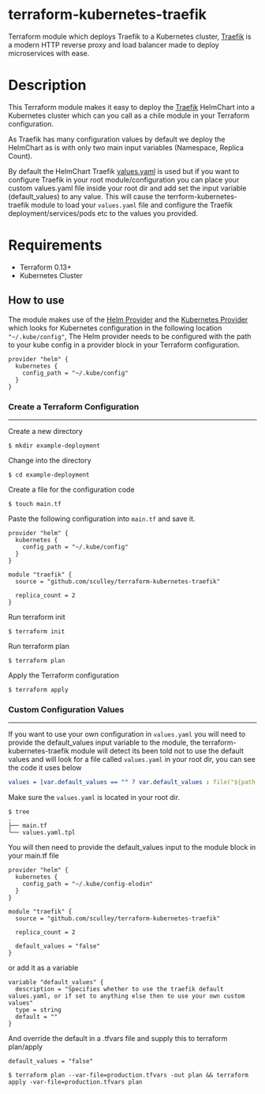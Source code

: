 # terraform-kubernetes-traefik
Terraform module which deploys Traefik to a Kubernetes cluster, [Traefik](https://traefik.io/) is a modern HTTP reverse proxy and load balancer made to deploy microservices with ease.

# Description

This Terraform module makes it easy to deploy the [Traefik](https://github.com/traefik/traefik-helm-chart) HelmChart into a Kubernetes cluster which can you call as a chile module in your Terraform configuration.

As Traefik has many configuration values by default we deploy the HelmChart as is with only two main input variables (Namespace, Replica Count).

By default the HelmChart Traefik [values.yaml](https://github.com/traefik/traefik-helm-chart/blob/master/traefik/values.yaml) is used but if you want to configure Traefik in your root module/configuration you can place your custom values.yaml file inside your root dir and add set the input variable (default_values) to any value. This will cause the terrform-kubernetes-traefik module to load your `values.yaml` file and configure the Traefik deployment/services/pods etc to the values you provided.

# Requirements

- Terraform 0.13+
- Kubernetes Cluster

## How to use

The module makes use of the [Helm Provider](https://registry.terraform.io/providers/hashicorp/helm/latest/docs) and the [Kubernetes Provider](https://registry.terraform.io/providers/hashicorp/kubernetes/latest/docs) which looks for Kubernetes configuration in the following location ```"~/.kube/config"```, The Helm provider needs to be configured with the path to your kube config in a provider block in your Terraform configuration.

```hcl
provider "helm" {
  kubernetes {
    config_path = "~/.kube/config"
  }
}
```

### Create a Terraform Configuration
---

Create a new directory

```shell
$ mkdir example-deployment
```

Change into the directory

```shell
$ cd example-deployment
```

Create a file for the configuration code

```shell
$ touch main.tf
```

Paste the following configuration into ```main.tf``` and save it.

```hcl
provider "helm" {
  kubernetes {
    config_path = "~/.kube/config"
  }
}

module "traefik" {
  source = "github.com/sculley/terraform-kubernetes-traefik"

  replica_count = 2
}
```

Run terraform init

```shell
$ terraform init
```

Run terraform plan

```
$ terraform plan
```

Apply the Terraform configuration

```shell
$ terraform apply
```

### Custom Configuration Values
---

If you want to use your own configuration in `values.yaml` you will need to provide the default_values input variable to the module, the terraform-kubernetes-traefik module will detect its been told not to use the default values and will look for a file called `values.yaml` in your root dir, you can see the code it uses below

```yaml
values = [var.default_values == "" ? var.default_values : file("${path.root}/values.yaml")]
```

Make sure the `values.yaml` is located in your root dir.

```
$ tree
.
├── main.tf
└── values.yaml.tpl
```

You will then need to provide the default_values input to the module block in your main.tf file


```hcl
provider "helm" {
  kubernetes {
    config_path = "~/.kube/config-elodin"
  }
}

module "traefik" {
  source = "github.com/sculley/terraform-kubernetes-traefik"

  replica_count = 2

  default_values = "false"
}
```

or add it as a variable

```hcl
variable "default_values" {
  description = "Specifies whether to use the traefik default values.yaml, or if set to anything else then to use your own custom values"
  type = string
  default = ""
}
```

And override the default in a .tfvars file and supply this to terraform plan/apply

```
default_values = "false"
```

```shell
$ terraform plan --var-file=production.tfvars -out plan && terraform apply -var-file=production.tfvars plan
```